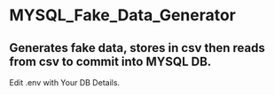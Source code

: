 # MYSQL_Fake_Data_Generator
 Generates fake data, stores in csv then reads from csv to commit into MYSQL DB.
---
Edit .env with Your DB Details.
